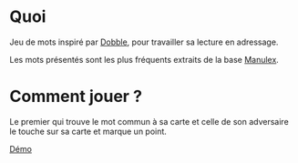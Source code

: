 # Quoi

Jeu de mots inspiré par [Dobble](https://fr.wikipedia.org/wiki/Dobble),
pour travailler sa lecture en adressage.

Les mots présentés sont les plus fréquents extraits de la base [Manulex](http://www.manulex.org).

# Comment jouer ?

Le premier qui trouve le mot commun à sa carte et celle de son adversaire
le touche sur sa carte et marque un point.

[Démo](https://raphaelpierquin.github.io/modobble/)
